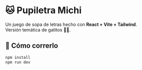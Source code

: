 # 🐱 Pupiletra Michi

Un juego de sopa de letras hecho con **React + Vite + Tailwind**.  
Versión temática de gatitos 🐾💖.

## 🚀 Cómo correrlo

```bash
npm install
npm run dev
